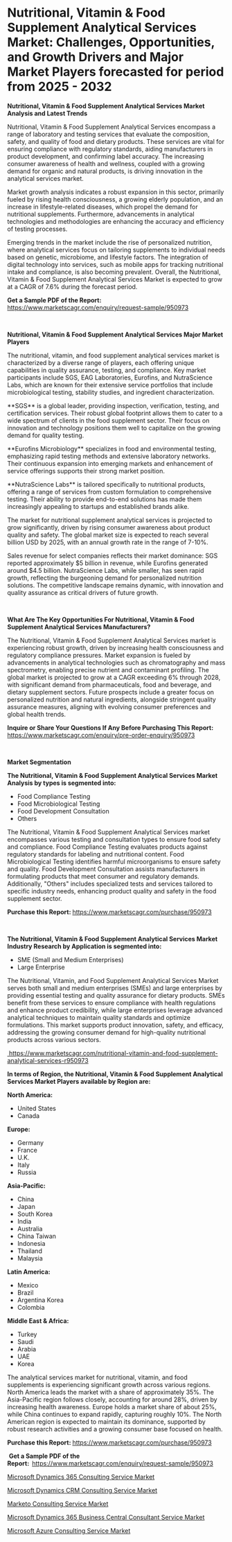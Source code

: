 <p><h1>Nutritional, Vitamin & Food Supplement Analytical Services Market: Challenges, Opportunities, and Growth Drivers and Major Market Players forecasted for period from 2025 - 2032</h1></p><p><strong>Nutritional, Vitamin & Food Supplement Analytical Services Market Analysis and Latest Trends</strong></p>
<p><p>Nutritional, Vitamin & Food Supplement Analytical Services encompass a range of laboratory and testing services that evaluate the composition, safety, and quality of food and dietary products. These services are vital for ensuring compliance with regulatory standards, aiding manufacturers in product development, and confirming label accuracy. The increasing consumer awareness of health and wellness, coupled with a growing demand for organic and natural products, is driving innovation in the analytical services market.</p><p>Market growth analysis indicates a robust expansion in this sector, primarily fueled by rising health consciousness, a growing elderly population, and an increase in lifestyle-related diseases, which propel the demand for nutritional supplements. Furthermore, advancements in analytical technologies and methodologies are enhancing the accuracy and efficiency of testing processes.</p><p>Emerging trends in the market include the rise of personalized nutrition, where analytical services focus on tailoring supplements to individual needs based on genetic, microbiome, and lifestyle factors. The integration of digital technology into services, such as mobile apps for tracking nutritional intake and compliance, is also becoming prevalent. Overall, the Nutritional, Vitamin & Food Supplement Analytical Services Market is expected to grow at a CAGR of 7.6% during the forecast period.</p></p>
<p><strong>Get a Sample PDF of the Report:&nbsp;</strong> <a href="https://www.marketscagr.com/enquiry/request-sample/950973?utm_campaign=2198&utm_medium=2&utm_source=Github&utm_content=ia&utm_term=11032025&utm_id=nutritional-vitamin-food-supplement-analytical-services">https://www.marketscagr.com/enquiry/request-sample/950973</a></p>
<p>&nbsp;</p>
<p><strong>Nutritional, Vitamin & Food Supplement Analytical Services Major Market Players</strong></p>
<p><p>The nutritional, vitamin, and food supplement analytical services market is characterized by a diverse range of players, each offering unique capabilities in quality assurance, testing, and compliance. Key market participants include SGS, EAG Laboratories, Eurofins, and NutraScience Labs, which are known for their extensive service portfolios that include microbiological testing, stability studies, and ingredient characterization.</p><p>**SGS** is a global leader, providing inspection, verification, testing, and certification services. Their robust global footprint allows them to cater to a wide spectrum of clients in the food supplement sector. Their focus on innovation and technology positions them well to capitalize on the growing demand for quality testing.</p><p>**Eurofins Microbiology** specializes in food and environmental testing, emphasizing rapid testing methods and extensive laboratory networks. Their continuous expansion into emerging markets and enhancement of service offerings supports their strong market position.</p><p>**NutraScience Labs** is tailored specifically to nutritional products, offering a range of services from custom formulation to comprehensive testing. Their ability to provide end-to-end solutions has made them increasingly appealing to startups and established brands alike.</p><p>The market for nutritional supplement analytical services is projected to grow significantly, driven by rising consumer awareness about product quality and safety. The global market size is expected to reach several billion USD by 2025, with an annual growth rate in the range of 7-10%.</p><p>Sales revenue for select companies reflects their market dominance: SGS reported approximately $5 billion in revenue, while Eurofins generated around $4.5 billion. NutraScience Labs, while smaller, has seen rapid growth, reflecting the burgeoning demand for personalized nutrition solutions. The competitive landscape remains dynamic, with innovation and quality assurance as critical drivers of future growth.</p></p>
<p>&nbsp;</p>
<p><strong>What Are The Key Opportunities For Nutritional, Vitamin & Food Supplement Analytical Services Manufacturers?</strong></p>
<p><p>The Nutritional, Vitamin & Food Supplement Analytical Services market is experiencing robust growth, driven by increasing health consciousness and regulatory compliance pressures. Market expansion is fueled by advancements in analytical technologies such as chromatography and mass spectrometry, enabling precise nutrient and contaminant profiling. The global market is projected to grow at a CAGR exceeding 6% through 2028, with significant demand from pharmaceuticals, food and beverage, and dietary supplement sectors. Future prospects include a greater focus on personalized nutrition and natural ingredients, alongside stringent quality assurance measures, aligning with evolving consumer preferences and global health trends.</p></p>
<p><strong>Inquire or Share Your Questions If Any Before Purchasing This Report:</strong> <a href="https://www.marketscagr.com/enquiry/pre-order-enquiry/950973?utm_campaign=2198&utm_medium=2&utm_source=Github&utm_content=ia&utm_term=11032025&utm_id=nutritional-vitamin-food-supplement-analytical-services">https://www.marketscagr.com/enquiry/pre-order-enquiry/950973</a></p>
<p>&nbsp;</p>
<p><strong>Market Segmentation</strong></p>
<p><strong>The Nutritional, Vitamin & Food Supplement Analytical Services Market Analysis by types is segmented into:</strong></p>
<p><ul><li>Food Compliance Testing</li><li>Food Microbiological Testing</li><li>Food Development Consultation</li><li>Others</li></ul></p>
<p><p>The Nutritional, Vitamin & Food Supplement Analytical Services market encompasses various testing and consultation types to ensure food safety and compliance. Food Compliance Testing evaluates products against regulatory standards for labeling and nutritional content. Food Microbiological Testing identifies harmful microorganisms to ensure safety and quality. Food Development Consultation assists manufacturers in formulating products that meet consumer and regulatory demands. Additionally, "Others" includes specialized tests and services tailored to specific industry needs, enhancing product quality and safety in the food supplement sector.</p></p>
<p><strong>Purchase this Report:&nbsp;</strong><a href="https://www.marketscagr.com/purchase/950973?utm_campaign=2198&utm_medium=2&utm_source=Github&utm_content=ia&utm_term=11032025&utm_id=nutritional-vitamin-food-supplement-analytical-services">https://www.marketscagr.com/purchase/950973</a></p>
<p>&nbsp;</p>
<p><strong>The Nutritional, Vitamin & Food Supplement Analytical Services Market Industry Research by Application is segmented into:</strong></p>
<p><ul><li>SME (Small and Medium Enterprises)</li><li>Large Enterprise</li></ul></p>
<p><p>The Nutritional, Vitamin, and Food Supplement Analytical Services Market serves both small and medium enterprises (SMEs) and large enterprises by providing essential testing and quality assurance for dietary products. SMEs benefit from these services to ensure compliance with health regulations and enhance product credibility, while large enterprises leverage advanced analytical techniques to maintain quality standards and optimize formulations. This market supports product innovation, safety, and efficacy, addressing the growing consumer demand for high-quality nutritional products across various sectors.</p></p>
<p><a href="https://www.marketscagr.com/nutritional-vitamin-and-food-supplement-analytical-services-r950973?utm_campaign=2198&utm_medium=2&utm_source=Github&utm_content=ia&utm_term=11032025&utm_id=nutritional-vitamin-food-supplement-analytical-services">&nbsp;https://www.marketscagr.com/nutritional-vitamin-and-food-supplement-analytical-services-r950973</a></p>
<p><strong>In terms of Region, the Nutritional, Vitamin & Food Supplement Analytical Services Market Players available by Region are:</strong></p>
<p>
    <p> <strong> North America: </strong>
        <ul>
            <li>United States</li>
            <li>Canada</li>
        </ul>
        </p> 
    <p> <strong> Europe: </strong>
        <ul>
            <li>Germany</li>
            <li>France</li>
            <li>U.K.</li>
            <li>Italy</li>
            <li>Russia</li>
        </ul>
        </p> 
    <p> <strong> Asia-Pacific: </strong>
        <ul>
            <li>China</li>
            <li>Japan</li>
            <li>South Korea</li>
            <li>India</li>
            <li>Australia</li>
            <li>China Taiwan</li>
            <li>Indonesia</li>
            <li>Thailand</li>
            <li>Malaysia</li>
        </ul>
        </p> 
    <p> <strong> Latin America: </strong>
        <ul>
            <li>Mexico</li>
            <li>Brazil</li>
            <li>Argentina Korea</li>
            <li>Colombia</li>
        </ul>
        </p> 
    <p> <strong> Middle East & Africa: </strong>
        <ul>
            <li>Turkey</li>
            <li>Saudi</li>
            <li>Arabia</li>
            <li>UAE</li>
            <li>Korea</li>
        </ul>
    </p>
    </p>
<p><p>The analytical services market for nutritional, vitamin, and food supplements is experiencing significant growth across various regions. North America leads the market with a share of approximately 35%. The Asia-Pacific region follows closely, accounting for around 28%, driven by increasing health awareness. Europe holds a market share of about 25%, while China continues to expand rapidly, capturing roughly 10%. The North American region is expected to maintain its dominance, supported by robust research activities and a growing consumer base focused on health.</p></p>
<p><strong>Purchase this Report: </strong><a href="https://www.marketscagr.com/purchase/950973?utm_campaign=2198&utm_medium=2&utm_source=Github&utm_content=ia&utm_term=11032025&utm_id=nutritional-vitamin-food-supplement-analytical-services">https://www.marketscagr.com/purchase/950973</a></p>
<p>&nbsp;<strong>Get a Sample PDF of the Report:&nbsp;&nbsp;</strong><a href="https://www.marketscagr.com/enquiry/request-sample/950973?utm_campaign=2198&utm_medium=2&utm_source=Github&utm_content=ia&utm_term=11032025&utm_id=nutritional-vitamin-food-supplement-analytical-services">https://www.marketscagr.com/enquiry/request-sample/950973</a></p>
<p><strong></strong></p>
<p><p><a href="https://github.com/kitsossadien/Market-Research-Report-List-1/blob/main/microsoft-dynamics-365-consulting-service-market.md?utm_campaign=2198&utm_medium=2&utm_source=Github&utm_content=ia&utm_term=11032025&utm_id=nutritional-vitamin-food-supplement-analytical-services">Microsoft Dynamics 365 Consulting Service Market</a></p><p><a href="https://github.com/fungkychiman/Market-Research-Report-List-1/blob/main/microsoft-dynamics-crm-consulting-service-market.md?utm_campaign=2198&utm_medium=2&utm_source=Github&utm_content=ia&utm_term=11032025&utm_id=nutritional-vitamin-food-supplement-analytical-services">Microsoft Dynamics CRM Consulting Service Market</a></p><p><a href="https://github.com/edriceakeime/Market-Research-Report-List-1/blob/main/marketo-consulting-service-market.md?utm_campaign=2198&utm_medium=2&utm_source=Github&utm_content=ia&utm_term=11032025&utm_id=nutritional-vitamin-food-supplement-analytical-services">Marketo Consulting Service Market</a></p><p><a href="https://github.com/olesjaquah/Market-Research-Report-List-1/blob/main/microsoft-dynamics-365-business-central-consultant-service-market.md?utm_campaign=2198&utm_medium=2&utm_source=Github&utm_content=ia&utm_term=11032025&utm_id=nutritional-vitamin-food-supplement-analytical-services">Microsoft Dynamics 365 Business Central Consultant Service Market</a></p><p><a href="https://github.com/seppelharjap/Market-Research-Report-List-1/blob/main/microsoft-azure-consulting-service-market.md?utm_campaign=2198&utm_medium=2&utm_source=Github&utm_content=ia&utm_term=11032025&utm_id=nutritional-vitamin-food-supplement-analytical-services">Microsoft Azure Consulting Service Market</a></p></p>
